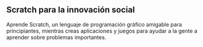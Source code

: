 ## Scratch para la innovación social

Aprende Scratch, un lenguaje de programación gráfico amigable para principiantes, mientras creas aplicaciones y juegos para ayudar a la gente a aprender sobre problemas importantes.